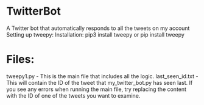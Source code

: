 # TwitterBot
A Twitter bot that automatically responds to all the tweets on my account
Setting up tweepy:
Installation:
  pip3 install tweepy or
  pip install tweepy
  
# Files:
tweepy1.py - This is the main file that includes all the logic.
last_seen_id.txt - This will contain the ID of the tweet that my_twitter_bot.py has seen last. If you see any errors when running the main file, try replacing the content with the ID of one of the tweets you want to examine.


